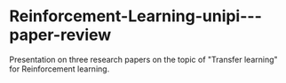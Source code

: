 # Reinforcement-Learning-unipi---paper-review
Presentation on three research papers on the topic of "Transfer learning" for Reinforcement learning.
